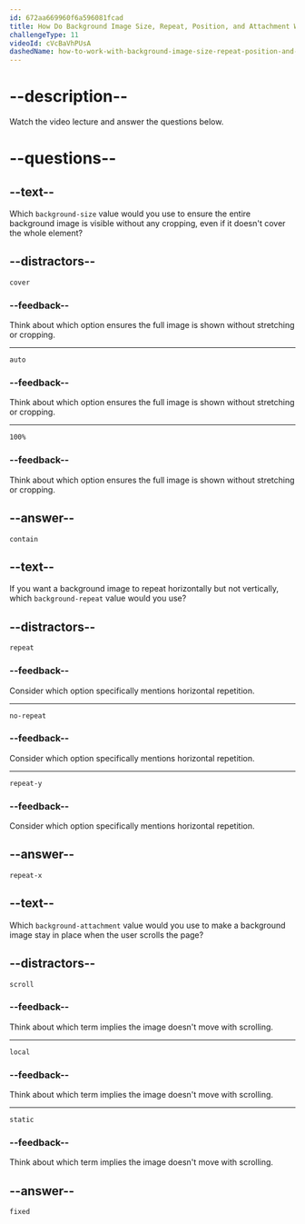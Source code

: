 ```yaml
---
id: 672aa669960f6a596081fcad
title: How Do Background Image Size, Repeat, Position, and Attachment Work?
challengeType: 11
videoId: cVcBaVhPUsA
dashedName: how-to-work-with-background-image-size-repeat-position-and-attachment
---
```


# --description--

Watch the video lecture and answer the questions below.

# --questions--

## --text--

Which `background-size` value would you use to ensure the entire background image is visible without any cropping, even if it doesn't cover the whole element?

## --distractors--

`cover`

### --feedback--

Think about which option ensures the full image is shown without stretching or cropping.

---

`auto`

### --feedback--

Think about which option ensures the full image is shown without stretching or cropping.

---

`100%`

### --feedback--

Think about which option ensures the full image is shown without stretching or cropping.

## --answer--

`contain`

## --text--

If you want a background image to repeat horizontally but not vertically, which `background-repeat` value would you use?

## --distractors--

`repeat`

### --feedback--

Consider which option specifically mentions horizontal repetition.

---

`no-repeat`

### --feedback--

Consider which option specifically mentions horizontal repetition.

---

`repeat-y`

### --feedback--

Consider which option specifically mentions horizontal repetition.

## --answer--

`repeat-x`

## --text--

Which `background-attachment` value would you use to make a background image stay in place when the user scrolls the page?

## --distractors--

`scroll`

### --feedback--

Think about which term implies the image doesn't move with scrolling.

---

`local`

### --feedback--

Think about which term implies the image doesn't move with scrolling.

---

`static`

### --feedback--

Think about which term implies the image doesn't move with scrolling.

## --answer--

`fixed`

